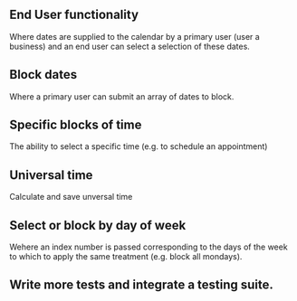 ## End User functionality
Where dates are supplied to the calendar by a primary user (user a business)
and an end user can select a selection of these dates. 

## Block dates
Where a primary user can submit an array of dates to block. 

## Specific blocks of time

The ability to select a specific time (e.g. to schedule an appointment)

## Universal time

Calculate and save unversal time 

## Select or block by day of week
Wehere an index number is passed corresponding to the days of the week to which
to apply the same treatment (e.g. block all mondays).

## Write more tests and integrate a testing suite. 